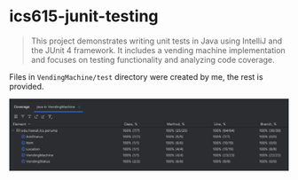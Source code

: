 # ics615-junit-testing

> This project demonstrates writing unit tests in Java using IntelliJ and the JUnit 4 framework. It includes a vending machine implementation and focuses on testing functionality and analyzing code coverage.

Files in `VendingMachine/test` directory were created by me, the rest is provided.

![alt text](image.png)